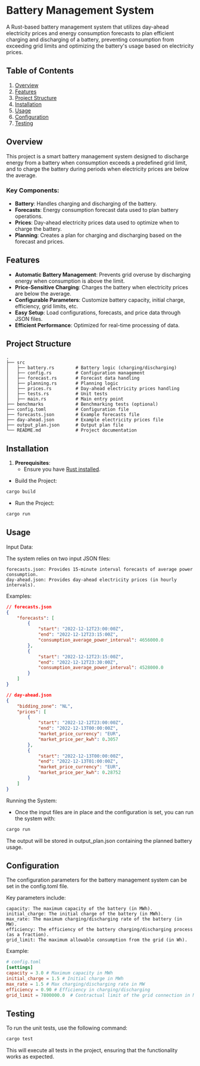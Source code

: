 # Battery Management System

A Rust-based battery management system that utilizes day-ahead electricity prices and energy consumption forecasts to plan efficient charging and discharging of a battery, preventing consumption from exceeding grid limits and optimizing the battery's usage based on electricity prices.

## Table of Contents
1. [Overview](#overview)
2. [Features](#features)
3. [Project Structure](#project-structure)
4. [Installation](#installation)
5. [Usage](#usage)
6. [Configuration](#configuration)
7. [Testing](#testing)


## Overview

This project is a smart battery management system designed to discharge energy from a battery when consumption exceeds a predefined grid limit, and to charge the battery during periods when electricity prices are below the average.

### Key Components:
- **Battery**: Handles charging and discharging of the battery.
- **Forecasts**: Energy consumption forecast data used to plan battery operations.
- **Prices**: Day-ahead electricity prices data used to optimize when to charge the battery.
- **Planning**: Creates a plan for charging and discharging based on the forecast and prices.
  
## Features

- **Automatic Battery Management**: Prevents grid overuse by discharging energy when consumption is above the limit.
- **Price-Sensitive Charging**: Charges the battery when electricity prices are below the average.
- **Configurable Parameters**: Customize battery capacity, initial charge, efficiency, grid limits, etc.
- **Easy Setup**: Load configurations, forecasts, and price data through JSON files.
- **Efficient Performance**: Optimized for real-time processing of data.

## Project Structure

```plaintext
.
├── src
│   ├── battery.rs        # Battery logic (charging/discharging)
│   ├── config.rs         # Configuration management
│   ├── forecast.rs       # Forecast data handling
│   ├── planning.rs       # Planning logic
│   ├── prices.rs         # Day-ahead electricity prices handling
│   ├── tests.rs          # Unit tests
│   ├── main.rs           # Main entry point
├── benchmarks            # Benchmarking tests (optional)
├── config.toml           # Configuration file
├── forecasts.json        # Example forecasts file
├── day-ahead.json        # Example electricity prices file
├── output_plan.json      # Output plan file
└── README.md             # Project documentation
```
## Installation

1. **Prerequisites**: 
   - Ensure you have [Rust installed](https://www.rust-lang.org/tools/install).

- Build the Project:

```bash
cargo build
```
- Run the Project:

```bash
cargo run
```
## Usage

Input Data:

The system relies on two input JSON files:
```text
forecasts.json: Provides 15-minute interval forecasts of average power consumption.
day-ahead.json: Provides day-ahead electricity prices (in hourly intervals).
```
Examples:
```json
// forecasts.json
{
    "forecasts": [
        {
            "start": "2022-12-12T23:00:00Z",
            "end": "2022-12-12T23:15:00Z",
            "consumption_average_power_interval": 4656000.0
        },
        {
            "start": "2022-12-12T23:15:00Z",
            "end": "2022-12-12T23:30:00Z",
            "consumption_average_power_interval": 4528000.0
        }
    ]
}
```

```json
// day-ahead.json
{
    "bidding_zone": "NL",
    "prices": [
        {
            "start": "2022-12-12T23:00:00Z",
            "end": "2022-12-13T00:00:00Z",
            "market_price_currency": "EUR",
            "market_price_per_kwh": 0.3057
        },
        {
            "start": "2022-12-13T00:00:00Z",
            "end": "2022-12-13T01:00:00Z",
            "market_price_currency": "EUR",
            "market_price_per_kwh": 0.28752
        }
    ]
}
```

Running the System: 
- Once the input files are in place and the configuration is set, you can run the system with:

```bash
cargo run
```
The output will be stored in output_plan.json containing the planned battery usage.

## Configuration
The configuration parameters for the battery management system can be set in the config.toml file.

Key parameters include:

```text
capacity: The maximum capacity of the battery (in MWh).
initial_charge: The initial charge of the battery (in MWh).
max_rate: The maximum charging/discharging rate of the battery (in MW).
efficiency: The efficiency of the battery charging/discharging process (as a fraction).
grid_limit: The maximum allowable consumption from the grid (in Wh).
```

Example:

```toml
# config.toml
[settings]
capacity = 3.0 # Maximum capacity in MWh
initial_charge = 1.5 # Initial charge in MWh
max_rate = 1.5 # Max charging/discharging rate in MW
efficiency = 0.90 # Efficiency in charging/discharging
grid_limit = 7800000.0  # Contractual limit of the grid connection in MW
```

## Testing
To run the unit tests, use the following command:

```bash
cargo test
```
This will execute all tests in the project, ensuring that the functionality works as expected.
